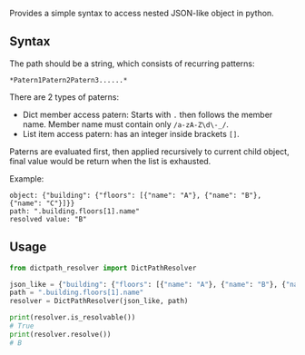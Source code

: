 Provides a simple syntax to access nested JSON-like object in python.

## Syntax

The path should be a string, which consists of recurring patterns:

    *Patern1Patern2Patern3......*

There are 2 types of paterns:

- Dict member access patern: Starts with `.` then follows the member name. Member name must contain only `/a-zA-Z\d\-_/`.
- List item access patern: has an integer inside brackets `[]`.

Paterns are evaluated first, then applied recursively to current child object,
final value would be return when the list is exhausted.

Example:
```
object: {"building": {"floors": [{"name": "A"}, {"name": "B"}, {"name": "C"}]}}
path: ".building.floors[1].name"
resolved value: "B"
```

## Usage
```python
from dictpath_resolver import DictPathResolver

json_like = {"building": {"floors": [{"name": "A"}, {"name": "B"}, {"name": "C"}]}}
path = ".building.floors[1].name"
resolver = DictPathResolver(json_like, path)

print(resolver.is_resolvable())
# True
print(resolver.resolve())
# B

```
